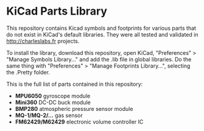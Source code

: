 # KiCad Parts Library

This repository contains Kicad symbols and footprints for various parts that do not exist in KiCad's default libraries. They were all tested and validated in http://charleslabs.fr projects.

To install the library, download this repository, open KiCad, "Preferences" > "Manage Symbols Library..." and add the .lib file in global libraries. Do the same thing with "Preferences" > "Manage Footprints Library...", selecting the .Pretty folder.

This is the full list of parts contained in this repository:
* **MPU6050** gyroscope module
* **Mini360** DC-DC buck module
* **BMP280** atmospheric pressure sensor module
* **MQ-1/MQ-2/...** gas sensor
* **FM62429/M62429** electronic volume controller IC
